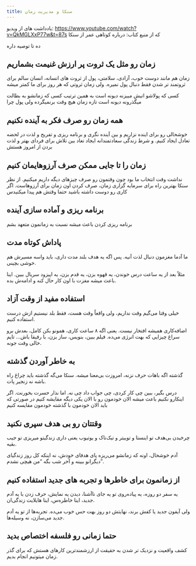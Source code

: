 ```yaml
---
title: سنکا و مدیریت زمان
---
```



یادداشت های از ویدیو: https://www.youtube.com/watch?v=QkMGLXxP77w&t=87s
که از منبع کتاب: درباره کوتاهی عمر از سنکا

ده تا توصیه داره

## زمان رو مثل یک ثروت پر ارزش غنیمت بشماریم
زمان هم مانند دوست خوب، آزادی، سلامتی، پول از ثروت های انسانه، انسان سالم برای ثروتمند تر شدن فقط دنبال پول نمیره. ولی زمان ثروتی که هر روز برای ما کمتر میشه

کسی که پولاشو اتیش مییزنه دیونه است به همین ترتیب کسی که زمانشو به بطالت میگذرونه دیونه است تازه زمان هیچ وقت برنمیگرده ولی پول چرا

## همه زمان رو صرف فکر به آینده نکنیم
خوشحالی رو برای اینده نزاریم و بین آینده نگری و برنامه ریزی و تفریح و لذت در لحضه تعادل ایجاد کنیم. و شرط زندگی سعادتمندانه ایجاد تعاد بین تلاش برای فردای بهتر و لذت بردن از امروز هستش

## زمان را تا جایی ممکن صرف آرزوهایمان کنیم
نداشت وقت انتخاب ما بود چون وقتمون رو صرف چیزهای دیگه داریم میکنیم. از نظر سنکا بهترین راه برای سرمایه گزاری زمان، صرف کردن اون زمان برای آرزوهاست.
اگر کاری رو دوست داشته باشید حتما وقتش هم پیدا میکنیدس

## برنامه ریزی و آماده سازی آینده
برنامه ریزی کردن باعث میشه نسبت به زمانمون متعهد بشم

## پاداش کوتاه مدت
ما آدما مغزمون دنبال لذت آنیه. پس اگه یه هدف بلند مدت داری، باید واسه مسیرش هم خوشی بچینی.

مثلاً بعد از یه ساعت درس خوندن، یه قهوه بزن، یه قدم بزن، یه اپیزود سریال ببین. اینا باعث میشه مغزت با اون کار حال کنه و ادامه‌ش بده.

## استفاده مفید از وقت آزاد
خیلی وقتا می‌گیم وقت نداریم، ولی واقعاً وقت هست، فقط بلد نیستیم ازش درست استفاده کنیم.

اضافه‌کاری همیشه افتخار نیست. یعنی اگه ۸ ساعت کاری، همونو بکن کامل، بعدش برو سراغ چیزایی که بهت انرژی می‌ده. فیلم ببین، بنویس، ساز بزن، با رفیقا باش… تایم خالی وقت جونه.

## به خاطر آوردن گذشته
گذشته اگه باهات حرف نزنه، امروزت بی‌معنا میشه. سنکا می‌گه گذشته باید چراغ راه باشه نه زنجیر پات.

درس بگیر، ببین چی کار کردی، چی جواب داد چی نه. اما نذار حسرت بخورنت.  اگر اینکارو نکنیم باعث میشه الان خودمون رو با الان یکی دیگه مقایشه کنیم در صورتی که باید الان خودمون با گذشته خودمون مقایسه کنیم

## وقتتان رو بی هدف سپری نکنید
  چرخیدن بی‌هدف تو اینستا و توییتر و تیک‌تاک و یوتیوب یعنی داری زندگیتو میریزی تو جیب بقیه.

آدم خوشحال، اونه که زمانشو می‌ریزه پای هدفای خودش، نه اینکه کل روز زندگیا‌ی دیگرانو ببینه و آخر شب بگه “من هیچی نشدم”.

## از زمانمون برای خاطرها و تجربه های جدید استفاده کنیم
یه سفر دو روزه، یه پیاده‌روی تو یه جای ناآشنا، دیدن یه نمایش، حرف زدن با یه آدم جدید، اینا خاطره‌س، اینا هایلایت زندگی‌ان.

ولی آیفون جدید یا کفش برند، نهایتش دو روز بهت حس خوب می‌ده. تجربه‌ها از تو یه آدم جدید می‌سازن، نه وسیله‌ها.

## حتما زمانی رو فلسفه اختصاص بدید
کشف واقعیت و نزدیک تر شدن به حقیقت از ارزشمندترین کارهای هستش که برای گذر زمان میتونیم انجام بدیم. 